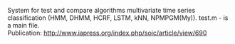 System for test and compare algorithms multivariate time series classification (HMM, DHMM, HCRF, LSTM, kNN, NPMPGM(My)).
test.m - is a main file.  
Publication: http://www.iapress.org/index.php/soic/article/view/690
